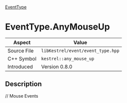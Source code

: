 [EventType](index.md)
# EventType.AnyMouseUp
| Aspect | Value |
| --- | --- |
| Source File | `libKestrel/event/event_type.hpp` |
| C++ Symbol | `kestrel::any_mouse_up` |
| Introduced | Version 0.8.0 |
## Description
// Mouse Events
